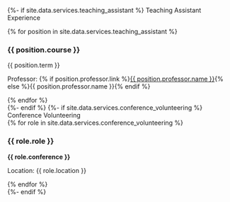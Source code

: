{%- if site.data.services.teaching_assistant %}
Teaching Assistant Experience
<div class="services-container">
{% for position in site.data.services.teaching_assistant %}
  <div class="service-item">
    <h3>{{ position.course }}</h3>
    <p>{{ position.term }}</p>
    <p>Professor: {% if position.professor.link %}<a href="{{ position.professor.link }}">{{ position.professor.name }}</a>{% else %}{{ position.professor.name }}{% endif %}</p>
  </div>
{% endfor %}
</div>
{%- endif %}
{%- if site.data.services.conference_volunteering %}
Conference Volunteering
<div class="services-container">
{% for role in site.data.services.conference_volunteering %}
  <div class="service-item">
    <h3>{{ role.role }}</h3>
    <p><strong>{{ role.conference }}</strong></p>
    <p>Location: {{ role.location }}</p>
  </div>
{% endfor %}
</div>
{%- endif %}
